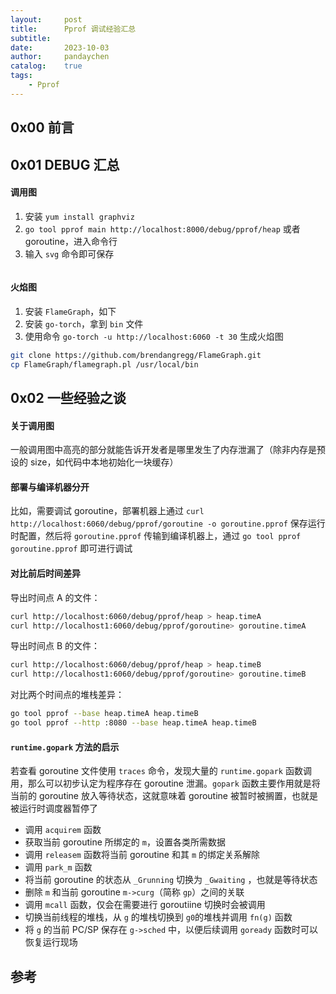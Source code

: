 ```yaml
---
layout:     post
title:      Pprof 调试经验汇总
subtitle:
date:       2023-10-03
author:     pandaychen
catalog:    true
tags:
    - Pprof
---
```



##  0x00    前言


##  0x01    DEBUG 汇总

####    调用图

1.  安装 `yum install graphviz`
2.  `go tool pprof main http://localhost:8000/debug/pprof/heap` 或者 goroutine，进入命令行
3.  输入 `svg` 命令即可保存

![]()


####    火焰图

1.  安装 `FlameGraph`，如下
2.  安装 `go-torch`，拿到 `bin` 文件
3.  使用命令 `go-torch -u http://localhost:6060 -t 30` 生成火焰图

```bash
git clone https://github.com/brendangregg/FlameGraph.git
cp FlameGraph/flamegraph.pl /usr/local/bin
```

##  0x02    一些经验之谈

####    关于调用图
一般调用图中高亮的部分就能告诉开发者是哪里发生了内存泄漏了（除非内存是预设的 size，如代码中本地初始化一块缓存）

####    部署与编译机器分开
比如，需要调试 goroutine，部署机器上通过 `curl http://localhost:6060/debug/pprof/goroutine -o goroutine.pprof` 保存运行时配置，然后将 `goroutine.pprof` 传输到编译机器上，通过 `go tool pprof goroutine.pprof` 即可进行调试


####    对比前后时间差异
导出时间点 A 的文件：

```bash
curl http://localhost:6060/debug/pprof/heap > heap.timeA
curl http://localhost1:6060/debug/pprof/goroutine> goroutine.timeA
```

导出时间点 B 的文件：

```BASH
curl http://localhost:6060/debug/pprof/heap > heap.timeB
curl http://localhost1:6060/debug/pprof/goroutine> goroutine.timeB
```
对比两个时间点的堆栈差异：

```BASH
go tool pprof --base heap.timeA heap.timeB
go tool pprof --http :8080 --base heap.timeA heap.timeB
```

####    `runtime.gopark` 方法的启示
若查看 goroutine 文件使用 `traces` 命令，发现大量的 `runtime.gopark` 函数调用，那么可以初步认定为程序存在 goroutine 泄漏。`gopark` 函数主要作用就是将当前的 goroutine 放入等待状态，这就意味着 goroutine 被暂时被搁置，也就是被运行时调度器暂停了

-   调用 `acquirem` 函数
-   获取当前 goroutine 所绑定的 `m`，设置各类所需数据
-   调用 `releasem` 函数将当前 goroutine 和其 `m` 的绑定关系解除
-   调用 `park_m` 函数
-   将当前 goroutine 的状态从 `_Grunning` 切换为 `_Gwaiting` ，也就是等待状态
-   删除 `m` 和当前 goroutine `m->curg`（简称 `gp`）之间的关联
-   调用 `mcall` 函数，仅会在需要进行 goroutiine 切换时会被调用
-   切换当前线程的堆栈，从 `g` 的堆栈切换到 `g0`的堆栈并调用 `fn(g)` 函数
-   将 `g` 的当前 PC/SP 保存在 `g->sched` 中，以便后续调用 `goready` 函数时可以恢复运行现场

##  参考
